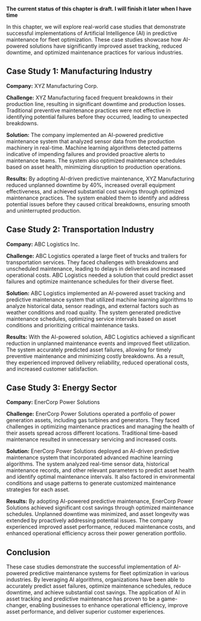 **The current status of this chapter is draft. I will finish it later when I have time**

In this chapter, we will explore real-world case studies that demonstrate successful implementations of Artificial Intelligence (AI) in predictive maintenance for fleet optimization. These case studies showcase how AI-powered solutions have significantly improved asset tracking, reduced downtime, and optimized maintenance practices for various industries.

Case Study 1: Manufacturing Industry
------------------------------------

**Company:** XYZ Manufacturing Corp.

**Challenge:** XYZ Manufacturing faced frequent breakdowns in their production line, resulting in significant downtime and production losses. Traditional preventive maintenance practices were not effective in identifying potential failures before they occurred, leading to unexpected breakdowns.

**Solution:** The company implemented an AI-powered predictive maintenance system that analyzed sensor data from the production machinery in real-time. Machine learning algorithms detected patterns indicative of impending failures and provided proactive alerts to maintenance teams. The system also optimized maintenance schedules based on asset health, minimizing disruption to production operations.

**Results:** By adopting AI-driven predictive maintenance, XYZ Manufacturing reduced unplanned downtime by 40%, increased overall equipment effectiveness, and achieved substantial cost savings through optimized maintenance practices. The system enabled them to identify and address potential issues before they caused critical breakdowns, ensuring smooth and uninterrupted production.

Case Study 2: Transportation Industry
-------------------------------------

**Company:** ABC Logistics Inc.

**Challenge:** ABC Logistics operated a large fleet of trucks and trailers for transportation services. They faced challenges with breakdowns and unscheduled maintenance, leading to delays in deliveries and increased operational costs. ABC Logistics needed a solution that could predict asset failures and optimize maintenance schedules for their diverse fleet.

**Solution:** ABC Logistics implemented an AI-powered asset tracking and predictive maintenance system that utilized machine learning algorithms to analyze historical data, sensor readings, and external factors such as weather conditions and road quality. The system generated predictive maintenance schedules, optimizing service intervals based on asset conditions and prioritizing critical maintenance tasks.

**Results:** With the AI-powered solution, ABC Logistics achieved a significant reduction in unplanned maintenance events and improved fleet utilization. The system accurately predicted asset failures, allowing for timely preventive maintenance and minimizing costly breakdowns. As a result, they experienced improved delivery reliability, reduced operational costs, and increased customer satisfaction.

Case Study 3: Energy Sector
---------------------------

**Company:** EnerCorp Power Solutions

**Challenge:** EnerCorp Power Solutions operated a portfolio of power generation assets, including gas turbines and generators. They faced challenges in optimizing maintenance practices and managing the health of their assets spread across different locations. Traditional time-based maintenance resulted in unnecessary servicing and increased costs.

**Solution:** EnerCorp Power Solutions deployed an AI-driven predictive maintenance system that incorporated advanced machine learning algorithms. The system analyzed real-time sensor data, historical maintenance records, and other relevant parameters to predict asset health and identify optimal maintenance intervals. It also factored in environmental conditions and usage patterns to generate customized maintenance strategies for each asset.

**Results:** By adopting AI-powered predictive maintenance, EnerCorp Power Solutions achieved significant cost savings through optimized maintenance schedules. Unplanned downtime was minimized, and asset longevity was extended by proactively addressing potential issues. The company experienced improved asset performance, reduced maintenance costs, and enhanced operational efficiency across their power generation portfolio.

Conclusion
----------

These case studies demonstrate the successful implementation of AI-powered predictive maintenance systems for fleet optimization in various industries. By leveraging AI algorithms, organizations have been able to accurately predict asset failures, optimize maintenance schedules, reduce downtime, and achieve substantial cost savings. The application of AI in asset tracking and predictive maintenance has proven to be a game-changer, enabling businesses to enhance operational efficiency, improve asset performance, and deliver superior customer experiences.
